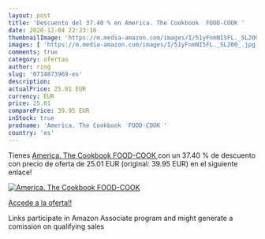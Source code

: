 ```yaml
---
layout: post
title: 'Descuento del 37.40 % en America. The Cookbook  FOOD-COOK '
date: 2020-12-04 22:23:16
thumbnailImage: 'https://m.media-amazon.com/images/I/51yFnmNI5FL._SL200_.jpg'
images: [ 'https://m.media-amazon.com/images/I/51yFnmNI5FL._SL200_.jpg' ]
comments: true
category: ofertas
author: ring
slug: '0714873969-es'
description:
actualPrice: 25.01 EUR
currency: EUR
price: 25.01
comparePrice: 39.95 EUR
inStock: true
prodname: 'America. The Cookbook  FOOD-COOK '
country: 'es'
---
```


Tienes [America. The Cookbook  FOOD-COOK ](https://www.amazon.es/dp/0714873969/?tag=tolees-21) con un 37.40 % de descuento con precio de oferta de 25.01 EUR (original: 39.95 EUR) en el siguiente enlace!

[![America. The Cookbook  FOOD-COOK ](https://m.media-amazon.com/images/I/51yFnmNI5FL._SL200_.jpg)](https://www.amazon.es/dp/0714873969/?tag=tolees-21)

[Accede a la oferta!!](https://www.amazon.es/dp/0714873969/?tag=tolees-21)

Links participate in Amazon Associate program and might generate a comission on qualifying sales


